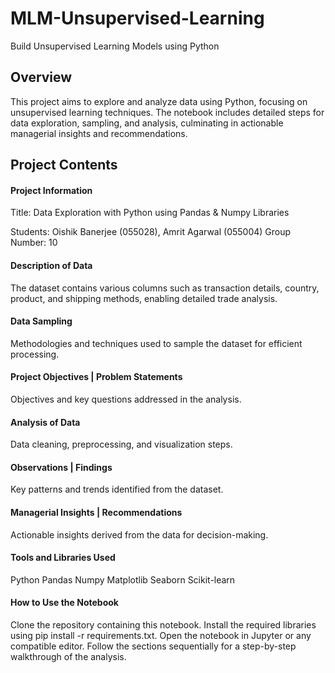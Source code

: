 # MLM-Unsupervised-Learning
Build Unsupervised Learning Models using Python

## Overview
This project aims to explore and analyze data using Python, focusing on unsupervised learning techniques. The notebook includes detailed steps for data exploration, sampling, and analysis, culminating in actionable managerial insights and recommendations.

## Project Contents

#### **Project Information**

Title: Data Exploration with Python using Pandas & Numpy Libraries

Students: Oishik Banerjee (055028), Amrit Agarwal (055004)
Group Number: 10

#### **Description of Data**

The dataset contains various columns such as transaction details, country, product, and shipping methods, enabling detailed trade analysis.

#### **Data Sampling**

Methodologies and techniques used to sample the dataset for efficient processing.

#### **Project Objectives | Problem Statements**

Objectives and key questions addressed in the analysis.

#### **Analysis of Data**

Data cleaning, preprocessing, and visualization steps.

#### **Observations | Findings**

Key patterns and trends identified from the dataset.

#### **Managerial Insights | Recommendations**

Actionable insights derived from the data for decision-making.

#### **Tools and Libraries Used**
Python
Pandas
Numpy
Matplotlib
Seaborn
Scikit-learn

#### **How to Use the Notebook**
Clone the repository containing this notebook.
Install the required libraries using pip install -r requirements.txt.
Open the notebook in Jupyter or any compatible editor.
Follow the sections sequentially for a step-by-step walkthrough of the analysis.
